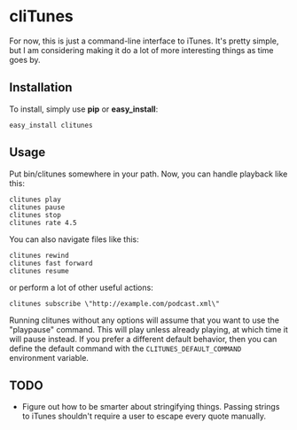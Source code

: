cliTunes
=========

For now, this is just a command-line interface to iTunes. It's pretty
simple, but I am considering making it do a lot of more interesting
things as time goes by.

Installation
------------

To install, simply use **pip** or **easy_install**:

    easy_install clitunes

Usage
-----

Put bin/clitunes somewhere in your path. Now, you can handle playback like
this:

    clitunes play
    clitunes pause
    clitunes stop
    clitunes rate 4.5

You can also navigate files like this:

    clitunes rewind
    clitunes fast forward
    clitunes resume

or perform a lot of other useful actions:

    clitunes subscribe \"http://example.com/podcast.xml\"

Running clitunes without any options will assume that you want to use the
"playpause" command. This will play unless already playing, at which time
it will pause instead. If you prefer a different default behavior, then
you can define the default command with the `CLITUNES_DEFAULT_COMMAND`
environment variable.

TODO
----

- Figure out how to be smarter about stringifying things. Passing strings to
  iTunes shouldn't require a user to escape every quote manually.


